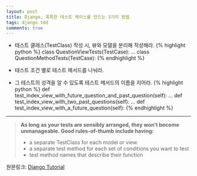 ```yaml
---
layout: post
title: Django, 똑똑한 테스트 케이스를 만드는 3가지 방법
tags: django tdd
comments: true
---
```

- 테스트 클래스(TestClass) 작성 시, 뷰와 모델을 분리해 작성해라.
{% highlight python %}
class QuestionViewTests(TestCase):
...
class QuestionMethodTests(TestCase):
{% endhighlight %}
- 테스트 조건 별로 테스트 메서드를 나눠라.

- 그 테스트의 성격을 알 수 있도록 테스트 메서드의 이름을 지어라.
{% highlight python %}
def test_index_view_with_future_question_and_past_question(self):
...
def test_index_view_with_two_past_questions(self):
...
def test_index_view_with_a_future_question(self):
{% endhighlight %}

---

>**As long as your tests are sensibly arranged, they won’t become unmanageable. Good rules-of-thumb include having:**
>
> - a separate TestClass for each model or view.
> - a separate test method for each set of conditions you want to test
> - test method names that describe their function

원문링크: [Django Tutorial](https://docs.djangoproject.com/en/1.10/intro/tutorial05/ "Django Tutorial")